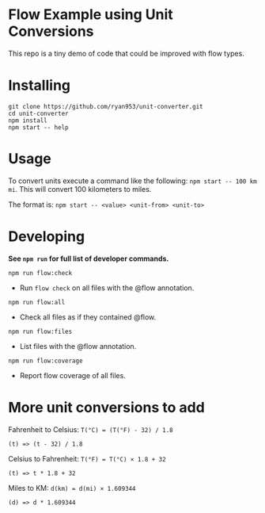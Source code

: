 # Flow Example using Unit Conversions

This repo is a tiny demo of code that could be improved with flow types.

# Installing

```
git clone https://github.com/ryan953/unit-converter.git
cd unit-converter
npm install
npm start -- help
```

# Usage

To convert units execute a command like the following: `npm start -- 100 km mi`. This will convert 100 kilometers to miles.

The format is: `npm start -- <value> <unit-from> <unit-to>`

# Developing

__See `npm run` for full list of developer commands.__

`npm run flow:check`
- Run `flow check` on all files with the @flow annotation.

`npm run flow:all`
- Check all files as if they contained @flow.

`npm run flow:files`
- List files with the @flow annotation.

`npm run flow:coverage`
- Report flow coverage of all files.

# More unit conversions to add

Fahrenheit to Celsius: `T(°C) = (T(°F) - 32) / 1.8`
```
(t) => (t - 32) / 1.8
```

Celsius to Fahrenheit: `T(°F) = T(°C) × 1.8 + 32`
```
(t) => t * 1.8 + 32
```

Miles to KM: `d(km) = d(mi) × 1.609344`
```
(d) => d * 1.609344
```

